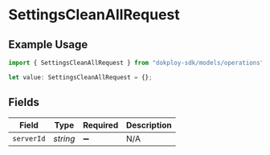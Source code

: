# SettingsCleanAllRequest

## Example Usage

```typescript
import { SettingsCleanAllRequest } from "dokploy-sdk/models/operations";

let value: SettingsCleanAllRequest = {};
```

## Fields

| Field              | Type               | Required           | Description        |
| ------------------ | ------------------ | ------------------ | ------------------ |
| `serverId`         | *string*           | :heavy_minus_sign: | N/A                |